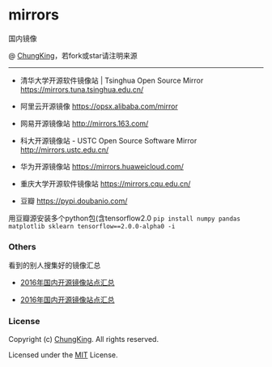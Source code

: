 # mirrors
国内镜像

@ [ChungKing](https://github.com/HuangCongQing/mirrors)，若fork或star请注明来源

-----

* 清华大学开源软件镜像站 | Tsinghua Open Source Mirror
https://mirrors.tuna.tsinghua.edu.cn/

* 阿里云开源镜像
https://opsx.alibaba.com/mirror

* 网易开源镜像站
http://mirrors.163.com/

* 科大开源镜像站 - USTC Open Source Software Mirror
http://mirrors.ustc.edu.cn/

* 华为开源镜像站
https://mirrors.huaweicloud.com/

* 重庆大学开源软件镜像站
https://mirrors.cqu.edu.cn/

* 豆瓣
https://pypi.doubanio.com/

用豆瓣源安装多个python包(含tensorflow2.0
`pip install numpy pandas matplotlib sklearn tensorflow==2.0.0-alpha0 -i`

### Others

看到的别人搜集好的镜像汇总

* [2016年国内开源镜像站点汇总](https://www.cnblogs.com/jtlgb/p/5702713.html)

*  [2016年国内开源镜像站点汇总](https://www.cnblogs.com/codefly/p/6536627.html)





### License

Copyright (c) [ChungKing](https://github.com/HuangCongQing/mirrors). All rights reserved.

Licensed under the [MIT](./LICENSE) License.
